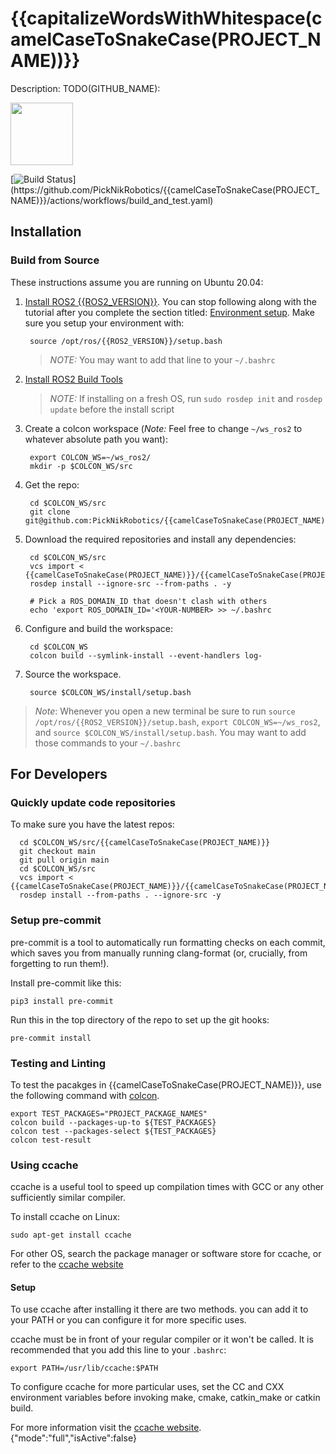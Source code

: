 # {{capitalizeWordsWithWhitespace(camelCaseToSnakeCase(PROJECT_NAME))}}

Description: TODO(GITHUB_NAME):


<img src="https://picknik.ai/assets/images/logo.jpg" width="100">

[![Build Status](https://github.com/PickNikRobotics/{{camelCaseToSnakeCase(PROJECT_NAME)}}/actions/workflows/build_and_test.yaml/badge.svg)](https://github.com/PickNikRobotics/{{camelCaseToSnakeCase(PROJECT_NAME)}}/actions/workflows/build_and_test.yaml)

## Installation

### Build from Source

These instructions assume you are running on Ubuntu 20.04:

1. [Install ROS2 {{ROS2_VERSION}}](https://docs.ros.org/en/{{ROS2_VERSION}}/Installation/Ubuntu-Install-Debians.html). You can stop following along with the tutorial after you complete the section titled: [Environment setup](https://docs.ros.org/en/{{ROS2_VERSION}}/Installation/Ubuntu-Install-Debians.html#environment-setup). Make sure you setup your environment with:

        source /opt/ros/{{ROS2_VERSION}}/setup.bash

   > *NOTE:* You may want to add that line to your `~/.bashrc`

2. [Install ROS2 Build Tools](https://docs.ros.org/en/{{ROS2_VERSION}}/Installation/Ubuntu-Development-Setup.html#install-development-tools-and-ros-tools)

   > *NOTE:* If installing on a fresh OS, run `sudo rosdep init` and `rosdep update` before the install script

3. Create a colcon workspace (*Note:* Feel free to change `~/ws_ros2` to whatever absolute path you want):

        export COLCON_WS=~/ws_ros2/
        mkdir -p $COLCON_WS/src

4. Get the repo:

        cd $COLCON_WS/src
        git clone git@github.com:PickNikRobotics/{{camelCaseToSnakeCase(PROJECT_NAME)}}.git

5. Download the required repositories and install any dependencies:

        cd $COLCON_WS/src
        vcs import < {{camelCaseToSnakeCase(PROJECT_NAME)}}/{{camelCaseToSnakeCase(PROJECT_NAME)}}.repos
        rosdep install --ignore-src --from-paths . -y

        # Pick a ROS_DOMAIN_ID that doesn't clash with others
        echo 'export ROS_DOMAIN_ID='<YOUR-NUMBER> >> ~/.bashrc

7. Configure and build the workspace:

        cd $COLCON_WS
        colcon build --symlink-install --event-handlers log-

8. Source the workspace.

        source $COLCON_WS/install/setup.bash

> *Note*: Whenever you open a new terminal be sure to run `source /opt/ros/{{ROS2_VERSION}}/setup.bash`, `export COLCON_WS=~/ws_ros2`, and `source $COLCON_WS/install/setup.bash`. You may want to add those commands to your `~/.bashrc`

## For Developers

### Quickly update code repositories

To make sure you have the latest repos:

      cd $COLCON_WS/src/{{camelCaseToSnakeCase(PROJECT_NAME)}}
      git checkout main
      git pull origin main
      cd $COLCON_WS/src
      vcs import < {{camelCaseToSnakeCase(PROJECT_NAME)}}/{{camelCaseToSnakeCase(PROJECT_NAME)}}.repos
      rosdep install --from-paths . --ignore-src -y

### Setup pre-commit

pre-commit is a tool to automatically run formatting checks on each commit, which saves you from manually running clang-format (or, crucially, from forgetting to run them!).

Install pre-commit like this:

```
pip3 install pre-commit
```

Run this in the top directory of the repo to set up the git hooks:

```
pre-commit install
```

### Testing and Linting

To test the pacakges in {{camelCaseToSnakeCase(PROJECT_NAME)}}, use the following command with [colcon](https://colcon.readthedocs.io/en/released/).

    export TEST_PACKAGES="PROJECT_PACKAGE_NAMES"
    colcon build --packages-up-to ${TEST_PACKAGES}
    colcon test --packages-select ${TEST_PACKAGES}
    colcon test-result

### Using ccache

ccache is a useful tool to speed up compilation times with GCC or any other sufficiently similar compiler.

To install ccache on Linux:

    sudo apt-get install ccache

For other OS, search the package manager or software store for ccache, or refer to the [ccache website](https://ccache.dev/)

#### Setup

To use ccache after installing it there are two methods. you can add it to your PATH or you can configure it for more specific uses.

ccache must be in front of your regular compiler or it won't be called. It is recommended that you add this line to your `.bashrc`:

    export PATH=/usr/lib/ccache:$PATH

To configure ccache for more particular uses, set the CC and CXX environment variables before invoking make, cmake, catkin_make or catkin build.

For more information visit the [ccache website](https://ccache.dev/).
{"mode":"full","isActive":false}
